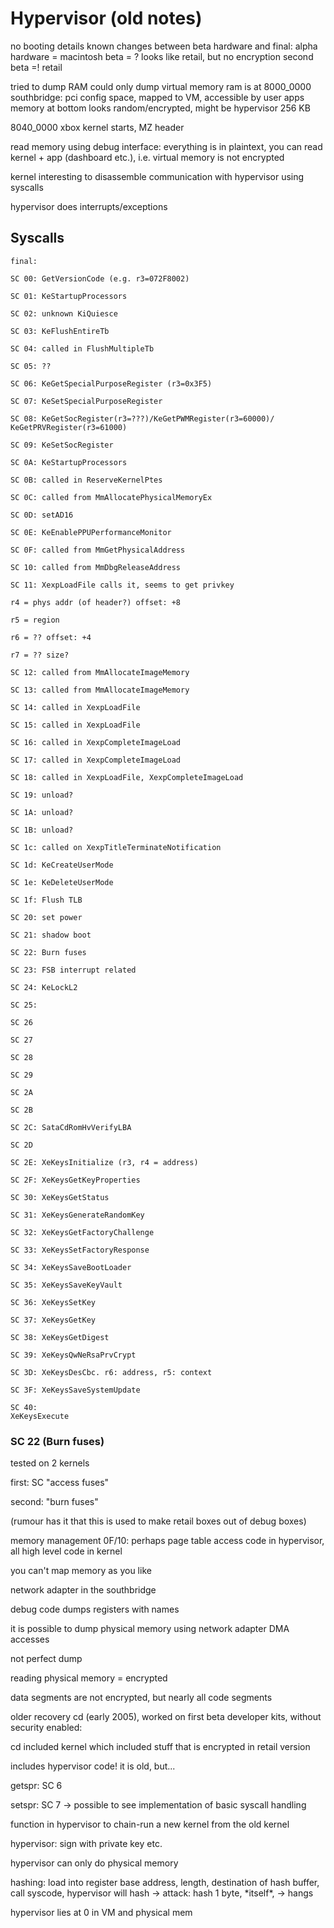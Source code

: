 # Hypervisor (old notes)

no booting details known changes between beta hardware and final: alpha
hardware = macintosh beta = ? looks like retail, but no encryption
second beta =\! retail

tried to dump RAM could only dump virtual memory ram is at 8000_0000
southbridge: pci config space, mapped to VM, accessible by user apps
memory at bottom looks random/encrypted, might be hypervisor 256 KB

8040_0000 xbox kernel starts, MZ header

read memory using debug interface: everything is in plaintext, you can
read kernel + app (dashboard etc.), i.e. virtual memory is not encrypted

kernel interesting to disassemble communication with hypervisor using
syscalls

hypervisor does interrupts/exceptions

## Syscalls

```
final:

SC 00: GetVersionCode (e.g. r3=072F8002)

SC 01: KeStartupProcessors

SC 02: unknown KiQuiesce

SC 03: KeFlushEntireTb

SC 04: called in FlushMultipleTb

SC 05: ??

SC 06: KeGetSpecialPurposeRegister (r3=0x3F5)

SC 07: KeSetSpecialPurposeRegister

SC 08: KeGetSocRegister(r3=???)/KeGetPWMRegister(r3=60000)/
KeGetPRVRegister(r3=61000)

SC 09: KeSetSocRegister

SC 0A: KeStartupProcessors

SC 0B: called in ReserveKernelPtes

SC 0C: called from MmAllocatePhysicalMemoryEx

SC 0D: setAD16

SC 0E: KeEnablePPUPerformanceMonitor

SC 0F: called from MmGetPhysicalAddress

SC 10: called from MmDbgReleaseAddress

SC 11: XexpLoadFile calls it, seems to get privkey

r4 = phys addr (of header?) offset: +8

r5 = region

r6 = ?? offset: +4

r7 = ?? size?

SC 12: called from MmAllocateImageMemory

SC 13: called from MmAllocateImageMemory

SC 14: called in XexpLoadFile

SC 15: called in XexpLoadFile

SC 16: called in XexpCompleteImageLoad

SC 17: called in XexpCompleteImageLoad

SC 18: called in XexpLoadFile, XexpCompleteImageLoad

SC 19: unload?

SC 1A: unload?

SC 1B: unload?

SC 1c: called on XexpTitleTerminateNotification

SC 1d: KeCreateUserMode

SC 1e: KeDeleteUserMode

SC 1f: Flush TLB

SC 20: set power

SC 21: shadow boot

SC 22: Burn fuses

SC 23: FSB interrupt related

SC 24: KeLockL2

SC 25:

SC 26

SC 27

SC 28

SC 29

SC 2A

SC 2B

SC 2C: SataCdRomHvVerifyLBA

SC 2D

SC 2E: XeKeysInitialize (r3, r4 = address)

SC 2F: XeKeysGetKeyProperties

SC 30: XeKeysGetStatus

SC 31: XeKeysGenerateRandomKey

SC 32: XeKeysGetFactoryChallenge

SC 33: XeKeysSetFactoryResponse

SC 34: XeKeysSaveBootLoader

SC 35: XeKeysSaveKeyVault

SC 36: XeKeysSetKey

SC 37: XeKeysGetKey

SC 38: XeKeysGetDigest

SC 39: XeKeysQwNeRsaPrvCrypt

SC 3D: XeKeysDesCbc. r6: address, r5: context

SC 3F: XeKeysSaveSystemUpdate

SC 40:
XeKeysExecute
```

### SC 22 (Burn fuses)

tested on 2 kernels

first: SC "access fuses"

second: "burn fuses"

(rumour has it that this is used to make retail boxes out of debug
boxes)

memory management 0F/10: perhaps page table access code in hypervisor,
all high level code in kernel

you can't map memory as you like

network adapter in the southbridge

debug code dumps registers with names

it is possible to dump physical memory using network adapter DMA
accesses

not perfect dump

reading physical memory = encrypted

data segments are not encrypted, but nearly all code segments

older recovery cd (early 2005), worked on first beta developer kits,
without security enabled:

cd included kernel which included stuff that is encrypted in retail
version

includes hypervisor code\! it is old, but...

getspr: SC 6

setspr: SC 7 -\> possible to see implementation of basic syscall
handling

function in hypervisor to chain-run a new kernel from the old kernel

hypervisor: sign with private key etc.

hypervisor can only do physical memory

hashing: load into register base address, length, destination of hash
buffer, call syscode, hypervisor will hash -\> attack: hash 1 byte,
\*itself\*, -\> hangs

hypervisor lies at 0 in VM and physical mem
